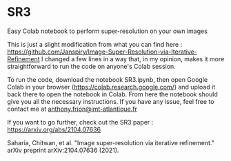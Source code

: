 # SR3

Easy Colab notebook to perform super-resolution on your own images

This is just a slight modification from what you can find here : https://github.com/Janspiry/Image-Super-Resolution-via-Iterative-Refinement
I changed a few lines in a way that, in my opinion, makes it more straightforward to run the code on anyone's Colab session.

To run the code, download the notebook SR3.ipynb, then open Google Colab in your browser (https://colab.research.google.com/) and upload it back there to open the notebook in Colab. From here the notebook should give you all the necessary instructions. If you have any issue, feel free to contact me at anthony.frion@imt-atlantique.fr

If you want to go further, check out the SR3 paper : https://arxiv.org/abs/2104.07636

Saharia, Chitwan, et al. "Image super-resolution via iterative refinement." arXiv preprint arXiv:2104.07636 (2021).
